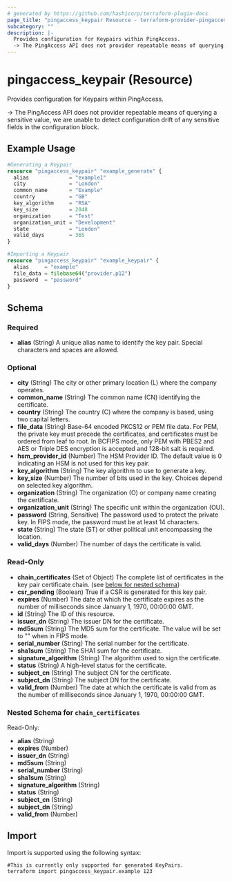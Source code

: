 ```yaml
---
# generated by https://github.com/hashicorp/terraform-plugin-docs
page_title: "pingaccess_keypair Resource - terraform-provider-pingaccess"
subcategory: ""
description: |-
  Provides configuration for Keypairs within PingAccess.
  -> The PingAccess API does not provider repeatable means of querying a sensitive value, we are unable to detect configuration drift of any sensitive fields in the configuration block.
---
```


# pingaccess_keypair (Resource)

Provides configuration for Keypairs within PingAccess.

-> The PingAccess API does not provider repeatable means of querying a sensitive value, we are unable to detect configuration drift of any sensitive fields in the configuration block.

## Example Usage

```terraform
#Generating a Keypair
resource "pingaccess_keypair" "example_generate" {
  alias             = "example1"
  city              = "London"
  common_name       = "Example"
  country           = "GB"
  key_algorithm     = "RSA"
  key_size          = 2048
  organization      = "Test"
  organization_unit = "Development"
  state             = "London"
  valid_days        = 365
}

#Importing a Keypair
resource "pingaccess_keypair" "example_keypair" {
  alias     = "example"
  file_data = filebase64("provider.p12")
  password  = "password"
}
```

<!-- schema generated by tfplugindocs -->
## Schema

### Required

- **alias** (String) A unique alias name to identify the key pair. Special characters and spaces are allowed.

### Optional

- **city** (String) The city or other primary location (L) where the company operates.
- **common_name** (String) The common name (CN) identifying the certificate.
- **country** (String) The country (C) where the company is based, using two capital letters.
- **file_data** (String) Base-64 encoded PKCS12 or PEM file data. For PEM, the private key must precede the certificates, and certificates must be ordered from leaf to root. In BCFIPS mode, only PEM with PBES2 and AES or Triple DES encryption is accepted and 128-bit salt is required.
- **hsm_provider_id** (Number) The HSM Provider ID. The default value is 0 indicating an HSM is not used for this key pair.
- **key_algorithm** (String) The key algorithm to use to generate a key.
- **key_size** (Number) The number of bits used in the key. Choices depend on selected key algorithm.
- **organization** (String) The organization (O) or company name creating the certificate.
- **organization_unit** (String) The specific unit within the organization (OU).
- **password** (String, Sensitive) The password used to protect the private key. In FIPS mode, the password must be at least 14 characters.
- **state** (String) The state (ST) or other political unit encompassing the location.
- **valid_days** (Number) The number of days the certificate is valid.

### Read-Only

- **chain_certificates** (Set of Object) The complete list of certificates in the key pair certificate chain. (see [below for nested schema](#nestedatt--chain_certificates))
- **csr_pending** (Boolean) True if a CSR is generated for this key pair.
- **expires** (Number) The date at which the certificate expires as the number of milliseconds since January 1, 1970, 00:00:00 GMT.
- **id** (String) The ID of this resource.
- **issuer_dn** (String) The issuer DN for the certificate.
- **md5sum** (String) The MD5 sum for the certificate. The value will be set to "" when in FIPS mode.
- **serial_number** (String) The serial number for the certificate.
- **sha1sum** (String) The SHA1 sum for the certificate.
- **signature_algorithm** (String) The algorithm used to sign the certificate.
- **status** (String) A high-level status for the certificate.
- **subject_cn** (String) The subject CN for the certificate.
- **subject_dn** (String) The subject DN for the certificate.
- **valid_from** (Number) The date at which the certificate is valid from as the number of milliseconds since January 1, 1970, 00:00:00 GMT.

<a id="nestedatt--chain_certificates"></a>
### Nested Schema for `chain_certificates`

Read-Only:

- **alias** (String)
- **expires** (Number)
- **issuer_dn** (String)
- **md5sum** (String)
- **serial_number** (String)
- **sha1sum** (String)
- **signature_algorithm** (String)
- **status** (String)
- **subject_cn** (String)
- **subject_dn** (String)
- **valid_from** (Number)

## Import

Import is supported using the following syntax:

```shell
#This is currently only supported for generated KeyPairs.
terraform import pingaccess_keypair.example 123
```
